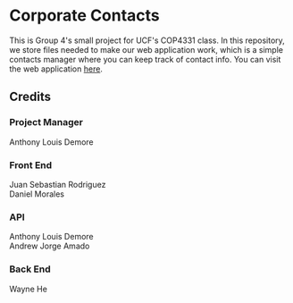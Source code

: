 # Corporate Contacts
This is Group 4's small project for UCF's COP4331 class. In this repository, we store files needed to make our web application work, which is a simple contacts manager where you can keep track of contact info.
You can visit the web application [here](http://corporatecontacts.club).

## Credits

### Project Manager
Anthony Louis Demore

### Front End
Juan Sebastian Rodriguez  
Daniel Morales

### API
Anthony Louis Demore  
Andrew Jorge Amado

### Back End
Wayne He
